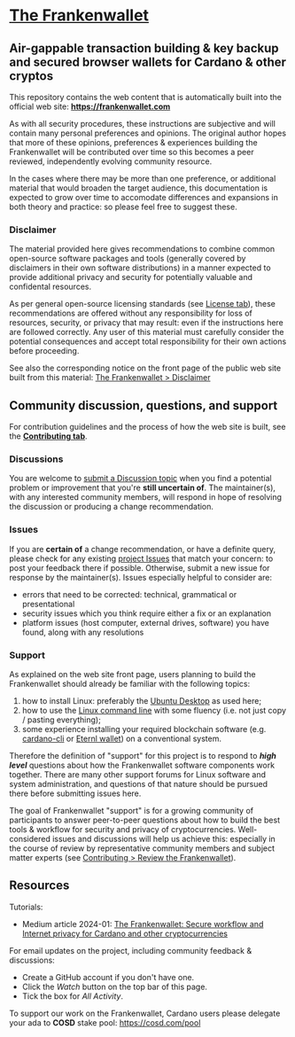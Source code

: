 # [The Frankenwallet](https://frankenwallet.com)

## Air-gappable transaction building & key backup and secured browser wallets for Cardano & other cryptos

This repository contains the web content that is automatically built into the official web site: **https://frankenwallet.com**

As with all security procedures, these instructions are subjective and will contain many personal preferences and opinions.  The original author hopes that more of these opinions, preferences & experiences building the Frankenwallet will be contributed over time so this becomes a peer reviewed, independently evolving community resource.

In the cases where there may be more than one preference, or additional material that would broaden the target audience, this documentation is expected to grow over time to accomodate differences and expansions in both theory and practice: so please feel free to suggest these.

### Disclaimer

The material provided here gives recommendations to combine common open-source software packages and tools (generally covered by disclaimers in their own software distributions) in a manner expected to provide additional privacy and security for potentially valuable and confidental resources.

As per general open-source licensing standards (see [License tab](https://github.com/rphair/frankenwallet?tab=License-1-ov-file)), these recommendations are offered without any responsibility for loss of resources, security, or privacy that may result: even if the instructions here are followed correctly.  Any user of this material must carefully consider the potential consequences and accept total responsibility for their own actions before proceeding.

See also the corresponding notice on the front page of the public web site built from this material: [The Frankenwallet > Disclaimer](https://frankenwallet.com/#disclaimer)

<a id="community"></a>

[//]: # (the heading before I renamed it; used in M1 PoA:)
<a id="suggesting-updates-to-the-documentation"></a>
## Community discussion, questions, and support

For contribution guidelines and the process of how the web site is built, see the **[Contributing tab](https://github.com/rphair/frankenwallet?tab=contributing-ov-file)**.

### Discussions

You are welcome to [submit a Discussion topic](https://github.com/rphair/frankenwallet/discussions) when you find a potential problem or improvement that you're **still uncertain of**.  The maintainer(s), with any interested community members, will respond in hope of resolving the discussion or producing a change recommendation.

### Issues

If you are **certain of** a change recommendation, or have a definite query, please check for any existing [project Issues](https://github.com/rphair/frankenwallet/issues) that match your concern: to post your feedback there if possible.  Otherwise, submit a new issue for response by the maintainer(s).  Issues especially helpful to consider are:
* errors that need to be corrected: technical, grammatical or presentational
* security issues which you think require either a fix or an explanation
* platform issues (host computer, external drives, software) you have found, along with any resolutions

### Support

As explained on the web site front page, users planning to build the Frankenwallet should already be familiar with the following topics:
1. how to install Linux: preferably the [Ubuntu Desktop](https://ubuntu.com/tutorials/install-ubuntu-desktop#1-overview) as used here;
1. how to use the [Linux command line](https://github.com/jlevy/the-art-of-command-line#readme) with some fluency (i.e. not just copy / pasting everything);
1. some experience installing your required blockchain software (e.g. [cardano-cli](https://github.com/IntersectMBO/cardano-cli) or [Eternl wallet](https://eternl.io)) on a conventional system.

Therefore the definition of "support" for this project is to respond to ***high level*** questions about how the Frankenwallet software components work together.  There are many other support forums for Linux software and system administration, and questions of that nature should be pursued there before submitting issues here.

The goal of Frankenwallet "support" is for a growing community of participants to answer peer-to-peer questions about how to build the best tools & workflow for security and privacy of cryptocurrencies.  Well-considered issues and discussions will help us achieve this: especially in the course of review by representative community members and subject matter experts (see [Contributing > Review the Frankenwallet](https://github.com/rphair/frankenwallet?tab=contributing-ov-file#review-the-frankenwallet)).

## Resources

Tutorials:
* Medium article 2024-01: [The Frankenwallet: Secure workflow and Internet privacy for Cardano and other cryptocurrencies](https://rxphair.medium.com/frankenwallet-secure-private-crypto-workflow-505b841ef23b)

For email updates on the project, including community feedback & discussions:
* Create a GitHub account if you don't have one.
* Click the _Watch_ button on the top bar of this page.
* Tick the box for _All Activity_.

To support our work on the Frankenwallet, Cardano users please delegate your ada to **COSD** stake pool: https://cosd.com/pool

